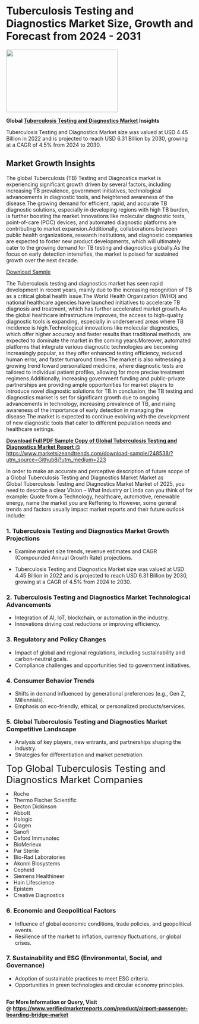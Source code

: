 <H1>Tuberculosis Testing and Diagnostics Market Size, Growth and Forecast from 2024 - 2031</H1><img class="aligncenter size-medium wp-image-584254" src="https://thirdeyenews.in/wp-content/uploads/2024/09/Global-Market-Research-300x168.jpeg" alt="" width="300" height="168" /><p><strong>Global&nbsp;<a href="https://www.marketsizeandtrends.com/download-sample/248538/?utm_source=Github8j?utm_medium=223">Tuberculosis Testing and Diagnostics Market</a> Insights</strong></p><p>Tuberculosis Testing and Diagnostics Market size was valued at USD 4.45 Billion in 2022 and is projected to reach USD 6.31 Billion by 2030, growing at a CAGR of 4.5% from 2024 to 2030.</p><p><h2>Market Growth Insights</h2> <p>The global Tuberculosis (TB) Testing and Diagnostics market is experiencing significant growth driven by several factors, including increasing TB prevalence, government initiatives, technological advancements in diagnostic tools, and heightened awareness of the disease.The growing demand for efficient, rapid, and accurate TB diagnostic solutions, especially in developing regions with high TB burden, is further boosting the market.Innovations like molecular diagnostic tests, point-of-care (POC) devices, and automated diagnostic platforms are contributing to market expansion.Additionally, collaborations between public health organizations, research institutions, and diagnostic companies are expected to foster new product developments, which will ultimately cater to the growing demand for TB testing and diagnostics globally.As the focus on early detection intensifies, the market is poised for sustained growth over the next decade.</p> <p><a href="download-link">Download Sample</a></p> <p>The Tuberculosis testing and diagnostics market has seen rapid development in recent years, mainly due to the increasing recognition of TB as a critical global health issue.The World Health Organization (WHO) and national healthcare agencies have launched initiatives to accelerate TB diagnosis and treatment, which has further accelerated market growth.As the global healthcare infrastructure improves, the access to high-quality diagnostic tools is expanding, especially in underserved areas where TB incidence is high.Technological innovations like molecular diagnostics, which offer higher accuracy and faster results than traditional methods, are expected to dominate the market in the coming years.Moreover, automated platforms that integrate various diagnostic technologies are becoming increasingly popular, as they offer enhanced testing efficiency, reduced human error, and faster turnaround times.The market is also witnessing a growing trend toward personalized medicine, where diagnostic tests are tailored to individual patient profiles, allowing for more precise treatment regimens.Additionally, increasing government funding and public-private partnerships are providing ample opportunities for market players to introduce novel diagnostic solutions for TB.In conclusion, the TB testing and diagnostics market is set for significant growth due to ongoing advancements in technology, increasing prevalence of TB, and rising awareness of the importance of early detection in managing the disease.The market is expected to continue evolving with the development of new diagnostic tools that cater to different population needs and healthcare settings.</p> <p><a href="get-more-link"></p><p><span class=""><strong>Download Full PDF Sample Copy of Global Tuberculosis Testing and Diagnostics Market Report</strong> @ <a href="https://www.marketsizeandtrends.com/download-sample/248538/?utm_source=Github8j?utm_medium=223" target="_blank">https://www.marketsizeandtrends.com/download-sample/248538/?utm_source=Github8j?utm_medium=223</a></span></p><p>In order to make an accurate and perceptive description of future scope of a Global&nbsp;Tuberculosis Testing and Diagnostics Market Market as Global&nbsp;Tuberculosis Testing and Diagnostics Market Market of 2025, you need to describe a clear Vision &ndash; What Industry or Linda can you think of for example: Quote from a Technology, healthcare, automotive, renewable energy, name the market you are Reffering to.However, some general trends and factors usually impact market reports and their future outlook include:</p><h3>1.&nbsp;<strong>Tuberculosis Testing and Diagnostics Market Growth Projections</strong></h3><ul><li>Examine market size trends, revenue estimates and CAGR (Compounded Annual Growth Rate) projections.</li><li><p>Tuberculosis Testing and Diagnostics Market size was valued at USD 4.45 Billion in 2022 and is projected to reach USD 6.31 Billion by 2030, growing at a CAGR of 4.5% from 2024 to 2030.</p></li></ul><h3>2.&nbsp;<strong>Tuberculosis Testing and Diagnostics Market Technological Advancements</strong></h3><ul><li>Integration of AI, IoT, blockchain, or automation in the industry.</li><li>Innovations driving cost reductions or improving efficiency.</li></ul><h3>3.&nbsp;<strong>Regulatory and Policy Changes</strong></h3><ul><li>Impact of global and regional regulations, including sustainability and carbon-neutral goals.</li><li>Compliance challenges and opportunities tied to government initiatives.</li></ul><h3>4.&nbsp;<strong>Consumer Behavior Trends</strong></h3><ul><li>Shifts in demand influenced by generational preferences (e.g., Gen Z, Millennials).</li><li>Emphasis on eco-friendly, ethical, or personalized products/services.</li></ul><h3>5.&nbsp;<strong>Global Tuberculosis Testing and Diagnostics Market Competitive Landscape</strong></h3><ul><li>Analysis of key players, new entrants, and partnerships shaping the industry.</li><li>Strategies for differentiation and market penetration.</li></ul><p data-pm-slice="1 1 []"><span style="color: inherit; font-family: inherit; font-size: 25px;">Top Global Tuberculosis Testing and Diagnostics Market Companies</span></p><div class="" data-test-id=""><p><li>Roche</li><li> Thermo Fischer Scientific</li><li> Becton Dickinson</li><li> Abbott</li><li> Hologic</li><li> Qiagen</li><li> Sanofi</li><li> Oxford Immunotec</li><li> BioMerieux</li><li> Par Sterile</li><li> Bio-Rad Laboratories</li><li> Akonni Biosystems</li><li> Cepheid</li><li> Siemens Healthineer</li><li> Hain Lifescience</li><li> Epistem</li><li> Creative Diagnostics</li></p></div><h3>6.&nbsp;<strong>Economic and Geopolitical Factors</strong></h3><ul><li>Influence of global economic conditions, trade policies, and geopolitical events.</li><li>Resilience of the market to inflation, currency fluctuations, or global crises.</li></ul><h3>7.&nbsp;<strong>Sustainability and ESG (Environmental, Social, and Governance)</strong></h3><ul><li>Adoption of sustainable practices to meet ESG criteria.</li><li>Opportunities in green technologies and circular economy principles.</li></ul><h2><strong style="font-size: 14px;">For More Information or Query, Visit @&nbsp;</strong><a style="background-color: #ffffff; font-size: 14px;" href="https://www.marketsizeandtrends.com/report/tuberculosis-testing-and-diagnostics-market/" target="_blank">https://www.verifiedmarketreports.com/product/airport-passenger-boarding-bridge-market</a></h2>